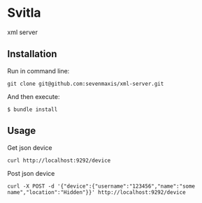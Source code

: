 # Svitla

xml server

## Installation

Run in command line:

    git clone git@github.com:sevenmaxis/xml-server.git

And then execute:

    $ bundle install

## Usage

Get json device

    curl http://localhost:9292/device

Post json device

    curl -X POST -d '{"device":{"username":"123456","name":"some name","location":"Hidden"}}' http://localhost:9292/device
